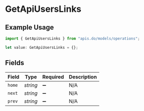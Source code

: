 # GetApiUsersLinks

## Example Usage

```typescript
import { GetApiUsersLinks } from "apis.do/models/operations";

let value: GetApiUsersLinks = {};
```

## Fields

| Field              | Type               | Required           | Description        |
| ------------------ | ------------------ | ------------------ | ------------------ |
| `home`             | *string*           | :heavy_minus_sign: | N/A                |
| `next`             | *string*           | :heavy_minus_sign: | N/A                |
| `prev`             | *string*           | :heavy_minus_sign: | N/A                |